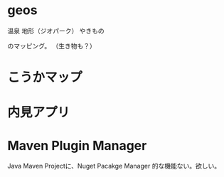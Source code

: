 # geos
温泉
地形（ジオパーク）
やきもの

のマッピング。
（生き物も？）


# こうかマップ


# 内見アプリ


# Maven Plugin Manager
Java Maven Projectに、Nuget Pacakge Manager 的な機能ない。欲しい。



